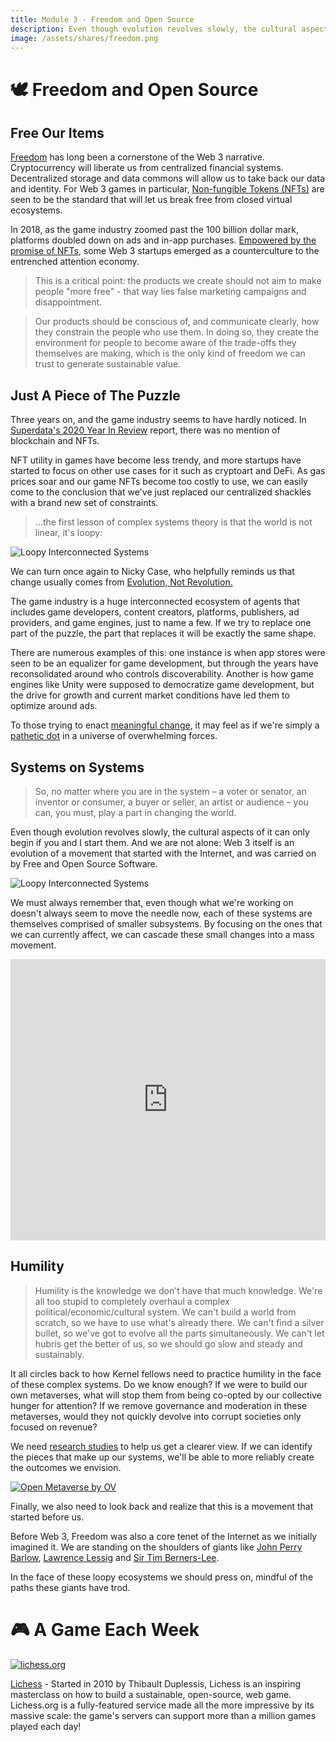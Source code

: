 ```yaml
---
title: Module 3 - Freedom and Open Source
description: Even though evolution revolves slowly, the cultural aspects of it can only begin if you and I start them. And we are not alone - Web 3 itself is an evolution of a movement that started with the internet, and was carried on by Free and Open Source Software.
image: /assets/shares/freedom.png
---
```


# 🕊 Freedom and Open Source


## Free Our Items

[Freedom](../../../module-3/freedom) has long been a cornerstone of the Web 3 narrative. Cryptocurrency will liberate us from centralized financial systems. Decentralized storage and data commons will allow us to take back our data and identity. For Web 3 games in particular, [Non-fungible Tokens (NFTs)](../curated/#the-nft-token-bible) are seen to be the standard that will let us break free from closed virtual ecosystems. 

In 2018, as the game industry zoomed past the 100 billion dollar mark, platforms doubled down on ads and in-app purchases. [Empowered by the promise of NFTs](../crafted/#free-our-items), some Web 3 startups emerged as a counterculture to the entrenched attention economy.

> This is a critical point: the products we create should not aim to make people "more free" - that way lies false marketing campaigns and disappointment. 

> Our products should be conscious of, and communicate clearly, how they constrain the people who use them. In doing so, they create the environment for people to become aware of the trade-offs they themselves are making, which is the only kind of freedom we can trust to generate sustainable value.


## Just A Piece of The Puzzle

Three years on, and the game industry seems to have hardly noticed. In [Superdata's 2020 Year In Review](../../module-2/crafted/#superdatas-2020-year-in-review) report, there was no mention of blockchain and NFTs. 

NFT utility in games have become less trendy, and more startups have started to focus on other use cases for it such as cryptoart and DeFi. As gas prices soar and our game NFTs become too costly to use, we can easily come to the conclusion that we've just replaced our centralized shackles with a brand new set of constraints.

> ...the first lesson of complex systems theory is that the world is not linear, it's loopy:

<img src="../img/loopy.gif" class="center-img" alt="Loopy Interconnected Systems" />


We can turn once again to Nicky Case, who helpfully reminds us that change usually comes from <a href="https://blog.ncase.me/evolution-not-revolution/" target="_blank" rel="noopener noreferrer">Evolution, Not Revolution.</a> 

The game industry is a huge interconnected ecosystem of agents that includes game developers, content creators, platforms, publishers, ad providers, and game engines, just to name a few. If we try to replace one part of the puzzle, the part that replaces it will be exactly the same shape. 

There are numerous examples of this: one instance is when app stores were seen to be an equalizer for game development, but through the years have reconsolidated around who controls discoverability. Another is how game engines like Unity were supposed to democratize game development, but the drive for growth and current market conditions have led them to optimize around ads. 

To those trying to enact [meaningful change](../../module-2/core/#on-platforms-and-meaningful-change), it may feel as if we're simply a [pathetic dot](../crafted/#pathetic-dot-theory) in a universe of overwhelming forces.


## Systems on Systems

> So, no matter where you are in the system – a voter or senator, an inventor or consumer, a buyer or seller, an artist or audience – you can, you must, play a part in changing the world.

Even though evolution revolves slowly, the cultural aspects of it can only begin if you and I start them. And we are not alone: Web 3 itself is an evolution of a movement that started with the Internet, and was carried on by Free and Open Source Software.

<img src="../img/opensourceloopy.gif" class="center-img" alt="Loopy Interconnected Systems" />

We must always remember that, even though what we're working on doesn't always seem to move the needle now, each of these systems are themselves comprised of smaller subsystems. By focusing on the ones that we can currently affect, we can cascade these small changes into a mass movement.

<iframe width="100%" height="450" frameborder="0" src="https://ncase.me/loopy/v1/?embed=1&data=[[[3,987,448,0.16,%22Ad%2520money%22,3],[5,666,426,0.5,%22TRUST%22,2],[6,500,318,0.16,%22Web%25203%2520Game%22,5],[7,816,312,0.16,%22Clickbait%2520Games%22,1],[8,808,529,0.5,%22Social%2520reach%22,1],[9,518,526,0.5,%22Social%2520reach%22,5],[10,359,449,0.16,%22Radical%2520Markets%22,3],[11,661,263,0,%22%255Bclick%2520to%2520start%255D%22,3]],[[7,5,-11,-1,0],[6,5,16,1,0],[7,8,16,1,0],[8,3,-53,1,0],[7,8,48,1,0],[6,9,-14,1,0],[9,10,49,1,0],[11,7,17,1,0],[11,6,-16,1,0],[8,9,8,-1,0],[9,8,-48,-1,0],[10,6,55,1,0],[3,7,-73,1,0],[7,8,81,1,0]],[[659,628,%22attention%2520economy%250Ais%2520zero-sum%22],[1000,583,%22clickbait%2520games%250Afund%2520themselves%2520more%22],[346,581,%22web%25203%2520games%250Afund%2520themselves%2520a%2520bit%22]],13%5D"></iframe>


## Humility

> Humility is the knowledge we don't have that much knowledge. We're all too stupid to completely overhaul a complex political/economic/cultural system. We can't build a world from scratch, so we have to use what's already there. We can't find a silver bullet, so we've got to evolve all the parts simultaneously. We can't let hubris get the better of us, so we should go slow and steady and sustainably.

It all circles back to how Kernel fellows need to practice humility in the face of these complex systems. Do we know enough? If we were to build our own metaverses, what will stop them from being co-opted by our collective hunger for attention? If we remove governance and moderation in these metaverses, would they not quickly devolve into corrupt societies only focused on revenue?

We need [research studies](../curated/#the-open-metaverse-os) to help us get a clearer view. If we can identify the pieces that make up our systems, we'll be able to more reliably create the outcomes we envision.

<a target="_blank" rel="noopener noreferrer" href="../img/openmetaverse.png">
<img src="../img/openmetaverse.png" class="center-img" alt="Open Metaverse by OV" />
</a>

Finally, we also need to look back and realize that this is a movement that started before us. 

Before Web 3, Freedom was also a core tenet of the Internet as we initially imagined it. We are standing on the shoulders of giants like [John Perry Barlow](../crafted/#a-declaration-of-the-independence-of-cyberspace-by-john-perry-barlow), [Lawrence Lessig](../crafted/#code-and-other-laws-of-cyberspace-by-lawrence-lessig) and [Sir Tim Berners-Lee](../crafted/#solid-by-sir-tim-berners-lee). 

In the face of these loopy ecosystems we should press on, mindful of the paths these giants have trod. 

# 🎮 A Game Each Week

<a target="_blank" rel="noopener noreferrer" href="https://lichess.org"><img src="../img/lichess.jpg" class="center-img" alt="lichess.org" /></a>

<a target="_blank" rel="noopener noreferrer" href="https://lichess.org">Lichess</a> - Started in 2010 by Thibault Duplessis, Lichess is an inspiring masterclass on how to build a sustainable, open-source, web game. Lichess.org is a fully-featured service made all the more impressive by its massive scale: the game's servers can support more than a million games played each day! 